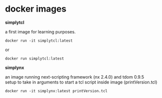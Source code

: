 # docker images

**simplytcl**

a first image for learning purposes.

`docker run -it simplytcl:latest`

or 

`docker run simplytcl:latest`

**simplynx**

an image running next-scripting framework (nx 2.4.0) and tdom 0.9.5  
setup to take in arguments to start a tcl script inside image (printVersion.tcl)

`docker run -it simplynx:latest printVersion.tcl`

